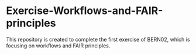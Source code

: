 # Exercise-Workflows-and-FAIR-principles
This repository is created to complete the first exercise of BERN02, which is focusing on workflows and FAIR principles.
